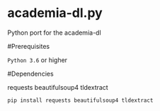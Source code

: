 # academia-dl.py
Python port for the academia-dl


#Prerequisites

```Python 3.6``` or higher

#Dependencies

requests
beautifulsoup4
tldextract

```pip install requests beautifulsoup4 tldextract```
